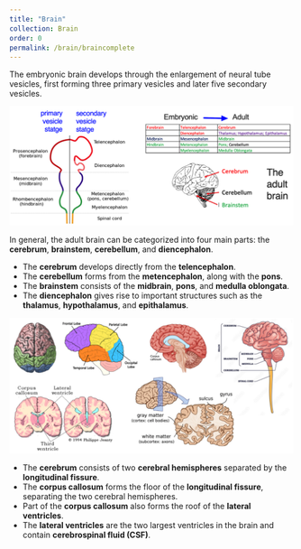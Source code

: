 ```yaml
---
title: "Brain"
collection: Brain
order: 0
permalink: /brain/braincomplete
---
```

The embryonic brain develops through the enlargement of neural tube vesicles, first forming three primary vesicles and later five secondary vesicles.

![Brain](/images/Brain_1.png)  

In general, the adult brain can be categorized into four main parts: the **cerebrum**, **brainstem**, **cerebellum**, and **diencephalon**.

- The **cerebrum** develops directly from the **telencephalon**.
- The **cerebellum** forms from the **metencephalon**, along with the **pons**.
- The **brainstem** consists of the **midbrain**, **pons**, and **medulla oblongata**.
- The **diencephalon** gives rise to important structures such as the **thalamus**, **hypothalamus**, and **epithalamus**.

![Brain](/images/Brain_2.png)  

- The **cerebrum** consists of two **cerebral hemispheres** separated by the **longitudinal fissure**.
- The **corpus callosum** forms the floor of the **longitudinal fissure**, separating the two cerebral hemispheres.
- Part of the **corpus callosum** also forms the roof of the **lateral ventricles**.
- The **lateral ventricles** are the two largest ventricles in the brain and contain **cerebrospinal fluid (CSF)**.  

 
